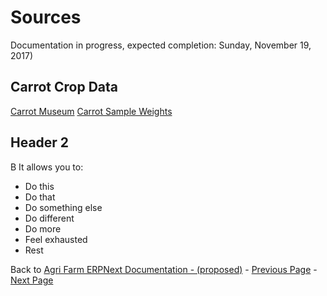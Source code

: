 # Sources
Documentation in progress, expected completion: Sunday, November 19, 2017)
## Carrot Crop Data
 
[Carrot Museum](http://www.carrotmuseum.co.uk/cultivation2.html)
[Carrot Sample Weights](https://hannaone.com/Recipe/weightscarrot.html)

## Header 2
 
 B
  It allows you to:
 * Do this
 * Do that
 * Do something else
 * Do different
 * Do more
 * Feel exhausted
 * Rest
 
Back to [Agri Farm ERPNext Documentation - (proposed)](Agri-Farm-ERPNext-Proposed-Doc) - [Previous Page](02-land-unit) - [Next Page](04-Crops)
